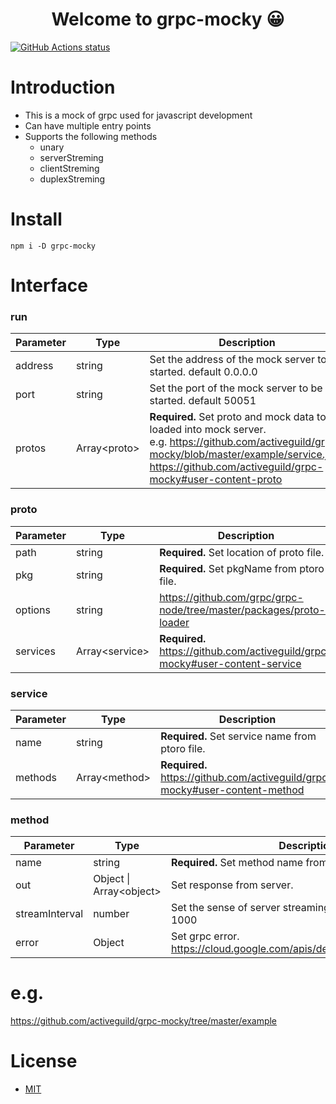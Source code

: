 <h1 align="center">Welcome to grpc-mocky 😀</h1>

<p align="left">
  <a href="https://github.com/actions/setup-node"><img alt="GitHub Actions status" src="https://github.com/activeguild/grpc-mocky/workflows/automatic%20release/badge.svg" style="max-width:100%;"></a>
</p>

# Introduction

- This is a mock of grpc used for javascript development
- Can have multiple entry points
- Supports the following methods
  - unary
  - serverStreming
  - clientStreming
  - duplexStreming

# Install

```shell
npm i -D grpc-mocky
```

# Interface

### run

| Parameter | Type           | Description                                                                                                                                                  |
| --------- | -------------- | ------------------------------------------------------------------------------------------------------------------------------------------------------------ |
| address   | string         | Set the address of the mock server to be started. default 0.0.0.0                                                                                            |
| port      | string         | Set the port of the mock server to be started. default 50051                                                                                                 |
| protos    | Array\<proto\> | <b>Required.</b> Set proto and mock data to be loaded into mock server. <br> e.g. https://github.com/activeguild/grpc-mocky/blob/master/example/service.json <br> https://github.com/activeguild/grpc-mocky#user-content-proto |

### proto

| Parameter | Type             | Description                                                         |
| --------- | ---------------- | ------------------------------------------------------------------- |
| path      | string           | <b>Required.</b> Set location of proto file.                        |
| pkg       | string           | <b>Required.</b> Set pkgName from ptoro file.                       |
| options   | string           | https://github.com/grpc/grpc-node/tree/master/packages/proto-loader |
| services  | Array\<service\> | <b>Required.</b> https://github.com/activeguild/grpc-mocky#user-content-service                                                                    |

### service

| Parameter | Type            | Description                                        |
| --------- | --------------- | -------------------------------------------------- |
| name      | string          | <b>Required.</b> Set service name from ptoro file. |
| methods   | Array\<method\> | <b>Required.</b> https://github.com/activeguild/grpc-mocky#user-content-method                                  |

### method

| Parameter      | Type                      | Description                                                                  |
| -------------- | ------------------------- | ---------------------------------------------------------------------------- |
| name           | string                    | <b>Required.</b> Set method name from ptoro file.                            |
| out            | Object \| Array\<object\> | Set response from server.                                                    |
| streamInterval | number                    | Set the sense of server streaming.Unit is msec. default 1000                 |
| error          | Object                    | Set grpc error. <br> https://cloud.google.com/apis/design/errors#error_model |

# e.g.

https://github.com/activeguild/grpc-mocky/tree/master/example

# License

- [MIT](https://github.com/activeguild/grpc-mocky/blob/master/LICENSE)
